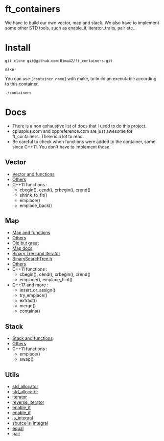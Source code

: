 # ft_containers
We have to build our own vector, map and stack.
We also have to implement some other STD tools, such as enable_if, iterator_traits, pair etc..

# Install
```
git clone git@github.com:Bima42/ft_containers.git
```

```
make
``` 

You can use ```[container_name]``` with make, to build an executable according to this container.

```
./containers
```

# Docs
- There is a non exhaustive list of docs that I used to do this project.
- cplusplus.com and cppreference.com are just awesome for ft_containers. There is a lot to read.
- Be careful to check when functions were added to the container, some since C++11. You don't have to implement those.

## Vector
- [Vector and functions](https://cplusplus.com/reference/vector/vector/)
- [Others](https://en.cppreference.com/w/cpp/container/vector)
- C++11 functions :
  - cbegin(), cend(), crbegin(), crend()
  - shrink_to_fit()
  - emplace()
  - emplace_back()

## Map
- [Map and functions](https://cplusplus.com/reference/map/map)
- [Others](https://en.cppreference.com/w/cpp/container/map)
- [Old but great](https://www.cs.odu.edu/~zeil/cs361/latest/Directory/outline/)
- [Map docs](https://www.cs.odu.edu/~zeil/cs361/latest/Public/maps/index.html)
- [Binary Tree and Iterator](https://www.cs.odu.edu/~zeil/cs361/latest/Public/treetraversal/index.html)
- [BinarySearchTree.h](https://www.cs.odu.edu/~zeil/cs361/latest/Public/treetraversal/BSTwithIterator.h.html)
- [Others](https://en.cppreference.com/w/cpp/container/vector)
- C++11 functions :
  - cbegin(), cend(), crbegin(), crend()
  - emplace(), emplace_hint()
- C++17 and more :
  - insert_or_assign()
  - try_emplace()
  - extract()
  - merge()
  - contains()
  
## Stack
- [Stack and functions](https://cplusplus.com/reference/stack/stack/)
- [Others](https://en.cppreference.com/w/cpp/container/stack)
- C++11 functions :
  - emplace()
  - swap()

## Utils
- [std_allocator](https://en.cppreference.com/w/cpp/memory/allocator)
- [std_allocator](https://cplusplus.com/reference/memory/allocator/)
- [iterator](https://cplusplus.com/reference/iterator/iterator_traits/)
- [reverse_iterator](https://cplusplus.com/reference/iterator/reverse_iterator/reverse_iterator/)
- [enable_if](https://cplusplus.com/reference/type_traits/enable_if/)
- [enable_if](https://www.boost.org/doc/libs/1_39_0/libs/utility/enable_if.html)
- [is_integral](https://cplusplus.com/reference/type_traits/is_integral/)
- [source is_integral](https://code.woboq.org/appleseed/include/boost/type_traits/is_integral.hpp.html)
- [equal](https://cplusplus.com/reference/algorithm/equal/)
- [pair](https://en.cppreference.com/w/cpp/utility/pair)
